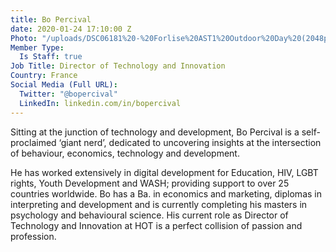 ```yaml
---
title: Bo Percival
date: 2020-01-24 17:10:00 Z
Photo: "/uploads/DSC06181%20-%20Forlise%20AST1%20Outdoor%20Day%20(2048px)%20by%20Vince%20Emond.jpg"
Member Type:
  Is Staff: true
Job Title: Director of Technology and Innovation
Country: France
Social Media (Full URL):
  Twitter: "@bopercival"
  LinkedIn: linkedin.com/in/bopercival
---
```


Sitting at the junction of technology and development, Bo Percival is a self-proclaimed ‘giant nerd’, dedicated to uncovering insights at the intersection of behaviour, economics, technology and development.

He has worked extensively in digital development for Education, HIV, LGBT rights, Youth Development and WASH; providing support to over 25 countries worldwide. Bo has a Ba. in economics and marketing, diplomas in interpreting and development and is currently completing his masters in psychology and behavioural science.  His current role as Director of Technology and Innovation at HOT is a perfect collision of passion and profession. 